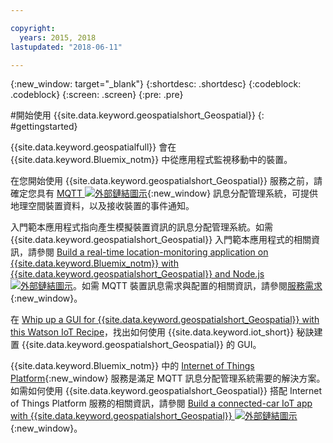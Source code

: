 ```yaml
---

copyright:
  years: 2015, 2018
lastupdated: "2018-06-11"

---
```


<!-- Attribute definitions -->
{:new_window: target="_blank"}
{:shortdesc: .shortdesc}
{:codeblock: .codeblock}
{:screen: .screen}
{:pre: .pre}


#開始使用 {{site.data.keyword.geospatialshort_Geospatial}}
{: #gettingstarted}

{{site.data.keyword.geospatialfull}} 會在 {{site.data.keyword.Bluemix_notm}} 中從應用程式監視移動中的裝置。

在您開始使用 {{site.data.keyword.geospatialshort_Geospatial}} 服務之前，請確定您具有 [MQTT ![外部鏈結圖示](../../icons/launch-glyph.svg "外部鏈結圖示")](http://mqtt.org/){:new_window} 訊息分配管理系統，可提供地理空間裝置資料，以及接收裝置的事件通知。

入門範本應用程式指向產生模擬裝置資訊的訊息分配管理系統。如需 {{site.data.keyword.geospatialshort_Geospatial}} 入門範本應用程式的相關資訊，請參閱 [Build a real-time location-monitoring application on {{site.data.keyword.Bluemix_notm}} with {{site.data.keyword.geospatialshort_Geospatial}} and Node.js ![外部鏈結圖示](../../icons/launch-glyph.svg "外部鏈結圖示")](https://developer.ibm.com/streamsdev/docs/build-real-time-location-monitoring-application-ibm-cloud-geospatial-analytics-node-js/)。如需 MQTT 裝置訊息需求與配置的相關資訊，請參閱[服務需求](/docs/services/geospatial/requirements.html){:new_window}。

在 [Whip up a GUI for {{site.data.keyword.geospatialshort_Geospatial}} with this Watson IoT Recipe](https://www.ibm.com/blogs/bluemix/2017/03/whip-gui-geospatial-analytics-watson-iot-recipe/)，找出如何使用 {{site.data.keyword.iot_short}} 秘訣建置 {{site.data.keyword.geospatialshort_Geospatial}} 的 GUI。

{{site.data.keyword.Bluemix_notm}} 中的 [Internet of Things Platform](https://console.bluemix.net/catalog/services/internet-of-things-platform/){:new_window} 服務是滿足 MQTT 訊息分配管理系統需要的解決方案。如需如何使用 {{site.data.keyword.geospatialshort_Geospatial}} 搭配 Internet of Things Platform 服務的相關資訊，請參閱 [Build a connected-car IoT app with {{site.data.keyword.geospatialshort_Geospatial}} ![外部鏈結圖示](../../icons/launch-glyph.svg "外部鏈結圖示")](http://www.ibm.com/developerworks/mobile/library/mo-connectedcar-app/index.html){:new_window}。
